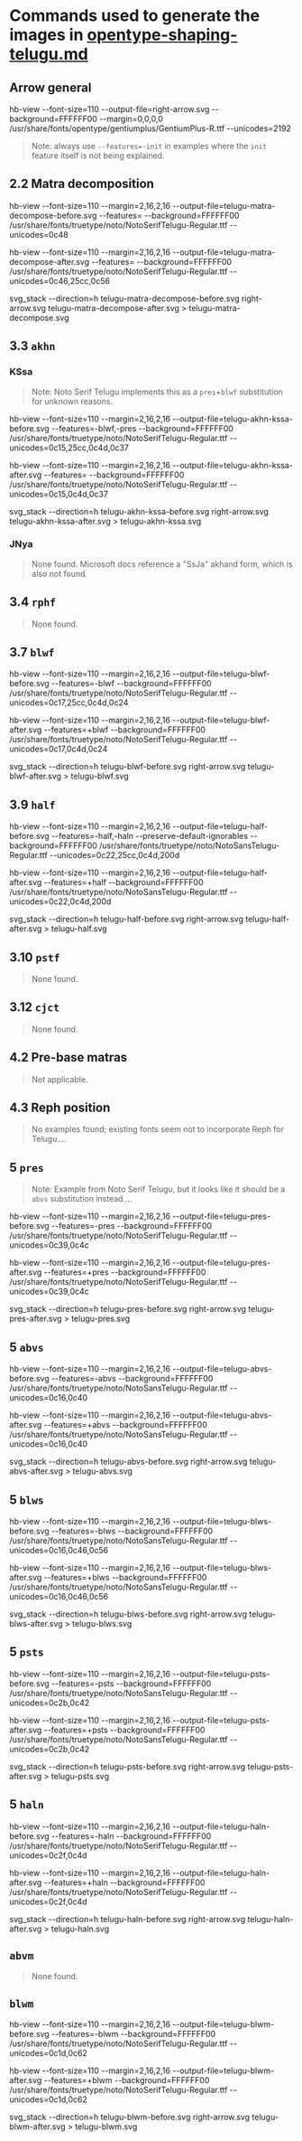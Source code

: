 # Commands used to generate the images in [opentype-shaping-telugu.md](../../opentype-shaping-telugu.md)

## Arrow general

hb-view --font-size=110 --output-file=right-arrow.svg --background=FFFFFF00 --margin=0,0,0,0 /usr/share/fonts/opentype/gentiumplus/GentiumPlus-R.ttf --unicodes=2192


> Note: always use `--features=-init` in examples where the `init`
> feature itself is not being explained.


## 2.2 Matra decomposition

hb-view --font-size=110 --margin=2,16,2,16 --output-file=telugu-matra-decompose-before.svg --features= --background=FFFFFF00 /usr/share/fonts/truetype/noto/NotoSerifTelugu-Regular.ttf --unicodes=0c48

hb-view --font-size=110 --margin=2,16,2,16 --output-file=telugu-matra-decompose-after.svg --features= --background=FFFFFF00 /usr/share/fonts/truetype/noto/NotoSerifTelugu-Regular.ttf --unicodes=0c46,25cc,0c56

svg_stack --direction=h telugu-matra-decompose-before.svg right-arrow.svg telugu-matra-decompose-after.svg > telugu-matra-decompose.svg


## 3.3 `akhn`

### KSsa

> Note: Noto Serif Telugu implements this as a `pres`+`blwf`
> substitution for unknown reasons.

hb-view --font-size=110 --margin=2,16,2,16 --output-file=telugu-akhn-kssa-before.svg --features=-blwf,-pres --background=FFFFFF00 /usr/share/fonts/truetype/noto/NotoSerifTelugu-Regular.ttf --unicodes=0c15,25cc,0c4d,0c37

hb-view --font-size=110 --margin=2,16,2,16 --output-file=telugu-akhn-kssa-after.svg --features= --background=FFFFFF00 /usr/share/fonts/truetype/noto/NotoSerifTelugu-Regular.ttf --unicodes=0c15,0c4d,0c37

svg_stack --direction=h telugu-akhn-kssa-before.svg right-arrow.svg telugu-akhn-kssa-after.svg > telugu-akhn-kssa.svg

### JNya

> None found. Microsoft docs reference a "SsJa" akhand form, which is
> also not found.


## 3.4 `rphf`

> None found. 


## 3.7 `blwf`

hb-view --font-size=110 --margin=2,16,2,16 --output-file=telugu-blwf-before.svg --features=-blwf --background=FFFFFF00 /usr/share/fonts/truetype/noto/NotoSerifTelugu-Regular.ttf --unicodes=0c17,25cc,0c4d,0c24

hb-view --font-size=110 --margin=2,16,2,16 --output-file=telugu-blwf-after.svg --features=+blwf --background=FFFFFF00 /usr/share/fonts/truetype/noto/NotoSerifTelugu-Regular.ttf --unicodes=0c17,0c4d,0c24

svg_stack --direction=h telugu-blwf-before.svg right-arrow.svg telugu-blwf-after.svg > telugu-blwf.svg


## 3.9 `half`

hb-view --font-size=110 --margin=2,16,2,16 --output-file=telugu-half-before.svg --features=-half,-haln --preserve-default-ignorables --background=FFFFFF00 /usr/share/fonts/truetype/noto/NotoSansTelugu-Regular.ttf --unicodes=0c22,25cc,0c4d,200d

hb-view --font-size=110 --margin=2,16,2,16 --output-file=telugu-half-after.svg --features=+half --background=FFFFFF00 /usr/share/fonts/truetype/noto/NotoSansTelugu-Regular.ttf --unicodes=0c22,0c4d,200d

svg_stack --direction=h telugu-half-before.svg right-arrow.svg telugu-half-after.svg > telugu-half.svg


## 3.10 `pstf`

> None found.


## 3.12 `cjct`

> None found.


## 4.2 Pre-base matras

> Not applicable.


## 4.3 Reph position

> No examples found; existing fonts seem not to incorporate Reph for
> Telugu....


## 5 `pres`

> Note: Example from Noto Serif Telugu, but it looks like it should be
> a `abvs` substitution instead....

hb-view --font-size=110 --margin=2,16,2,16 --output-file=telugu-pres-before.svg --features=-pres --background=FFFFFF00 /usr/share/fonts/truetype/noto/NotoSerifTelugu-Regular.ttf --unicodes=0c39,0c4c

hb-view --font-size=110 --margin=2,16,2,16 --output-file=telugu-pres-after.svg --features=+pres --background=FFFFFF00 /usr/share/fonts/truetype/noto/NotoSerifTelugu-Regular.ttf --unicodes=0c39,0c4c

svg_stack --direction=h telugu-pres-before.svg right-arrow.svg telugu-pres-after.svg > telugu-pres.svg


## 5 `abvs`

hb-view --font-size=110 --margin=2,16,2,16 --output-file=telugu-abvs-before.svg --features=-abvs --background=FFFFFF00 /usr/share/fonts/truetype/noto/NotoSansTelugu-Regular.ttf --unicodes=0c16,0c40

hb-view --font-size=110 --margin=2,16,2,16 --output-file=telugu-abvs-after.svg --features=+abvs --background=FFFFFF00 /usr/share/fonts/truetype/noto/NotoSansTelugu-Regular.ttf --unicodes=0c16,0c40

svg_stack --direction=h telugu-abvs-before.svg right-arrow.svg telugu-abvs-after.svg > telugu-abvs.svg


## 5 `blws`

hb-view --font-size=110 --margin=2,16,2,16 --output-file=telugu-blws-before.svg --features=-blws --background=FFFFFF00 /usr/share/fonts/truetype/noto/NotoSansTelugu-Regular.ttf --unicodes=0c16,0c46,0c56

hb-view --font-size=110 --margin=2,16,2,16 --output-file=telugu-blws-after.svg --features=+blws --background=FFFFFF00 /usr/share/fonts/truetype/noto/NotoSansTelugu-Regular.ttf --unicodes=0c16,0c46,0c56

svg_stack --direction=h telugu-blws-before.svg right-arrow.svg telugu-blws-after.svg > telugu-blws.svg


## 5 `psts`

hb-view --font-size=110 --margin=2,16,2,16 --output-file=telugu-psts-before.svg --features=-psts --background=FFFFFF00 /usr/share/fonts/truetype/noto/NotoSansTelugu-Regular.ttf --unicodes=0c2b,0c42

hb-view --font-size=110 --margin=2,16,2,16 --output-file=telugu-psts-after.svg --features=+psts --background=FFFFFF00 /usr/share/fonts/truetype/noto/NotoSansTelugu-Regular.ttf --unicodes=0c2b,0c42

svg_stack --direction=h telugu-psts-before.svg right-arrow.svg telugu-psts-after.svg > telugu-psts.svg


## 5 `haln`

hb-view --font-size=110 --margin=2,16,2,16 --output-file=telugu-haln-before.svg --features=-haln --background=FFFFFF00 /usr/share/fonts/truetype/noto/NotoSerifTelugu-Regular.ttf --unicodes=0c2f,0c4d

hb-view --font-size=110 --margin=2,16,2,16 --output-file=telugu-haln-after.svg --features=+haln --background=FFFFFF00 /usr/share/fonts/truetype/noto/NotoSerifTelugu-Regular.ttf --unicodes=0c2f,0c4d

svg_stack --direction=h telugu-haln-before.svg right-arrow.svg telugu-haln-after.svg > telugu-haln.svg


## `abvm`

> None found.


## `blwm`

hb-view --font-size=110 --margin=2,16,2,16 --output-file=telugu-blwm-before.svg --features=-blwm --background=FFFFFF00 /usr/share/fonts/truetype/noto/NotoSerifTelugu-Regular.ttf --unicodes=0c1d,0c62

hb-view --font-size=110 --margin=2,16,2,16 --output-file=telugu-blwm-after.svg --features=+blwm --background=FFFFFF00 /usr/share/fonts/truetype/noto/NotoSerifTelugu-Regular.ttf --unicodes=0c1d,0c62

svg_stack --direction=h telugu-blwm-before.svg right-arrow.svg telugu-blwm-after.svg > telugu-blwm.svg





















